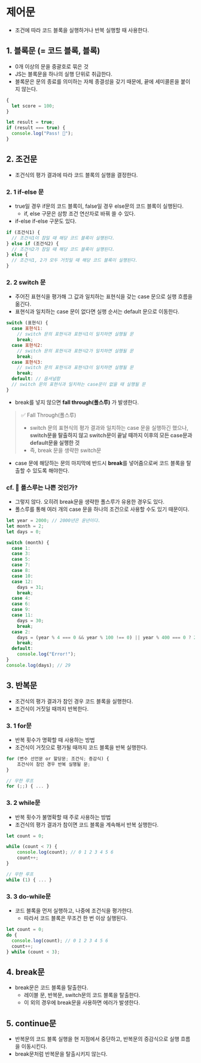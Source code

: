 # 제어문

- 조건에 따라 코드 블록을 실행하거나 반복 실행할 때 사용한다.

## 1. 블록문 (= 코드 블록, 블록)

- 0개 이상의 문을 중괄호로 묶은 것
- JS는 블록문을 하나의 실행 단위로 취급한다.
- 블록문은 문의 종료를 의미하는 자체 종결성을 갖기 때문에, 끝에 세미콜론을 붙이지 않는다.

```js
{
  let score = 100;
}

let result = true;
if (result === true) {
  console.log("Pass! 🎉");
}
```

## 2. 조건문

- 조건식의 평가 결과에 따라 코드 블록의 실행을 결정한다.

### 2. 1 if-else 문

- true일 경우 if문의 코드 블록이, false일 경우 else문의 코드 블록이 실행된다.
  - if, else 구문은 삼항 조건 연산자로 바꿔 쓸 수 있다.
- if-else if-else 구문도 있다.

```js
if (조건식1) {
  // 조건식1이 참일 때 해당 코드 블록이 실행된다.
} else if (조건식2) {
  // 조건식2가 참일 때 해당 코드 블록이 실행된다.
} else {
  // 조건식1, 2가 모두 거짓일 때 해당 코드 블록이 실행된다.
}
```

### 2. 2 switch 문

- 주어진 표현식을 평가해 그 값과 일치하는 표현식을 갖는 case 문으로 실행 흐름을 옮긴다.
- 표현식과 일치하는 case 문이 없다면 실행 순서는 default 문으로 이동한다.

```js
switch (표현식) {
  case 표현식1:
    // switch 문의 표현식과 표현식1이 일치하면 실행될 문
    break;
  case 표현식2:
    // switch 문의 표현식과 표현식2가 일치하면 실행될 문
    break;
  case 표현식3:
    // switch 문의 표현식과 표현식3이 일치하면 실행될 문
    break;
  default: // 옵셔널함
  // switch 문의 표현식과 일치하는 case문이 없을 때 실행될 문
}
```

- break를 넣지 않으면 **fall through(폴스루)** 가 발생한다.

> ✅ Fall Through(폴스루)
>
> - switch 문의 표현식의 평가 결과와 일치하는 case 문을 실행하긴 했으나, **switch문을 탈출하지 않고 switch문이 끝날 때까지 이후의 모든 case문과 default문을 실행한 것**
> - 즉, break 문을 생략한 switch문

- case 문에 해당하는 문의 마지막에 반드시 **break**를 넣어줌으로써 코드 블록을 탈출할 수 있도록 해야한다.

### cf. 🚨 폴스루는 나쁜 것인가?

- 그렇지 않다. 오히려 break문을 생략한 폴스루가 유용한 경우도 있다.
- 폴스루를 통해 여러 개의 case 문을 하나의 조건으로 사용할 수도 있기 때문이다.

```js
let year = 2000; // 2000년은 윤년이다.
let month = 2;
let days = 0;

switch (month) {
  case 1:
  case 3:
  case 5:
  case 7:
  case 8:
  case 10:
  case 12:
    days = 31;
    break;
  case 4:
  case 6:
  case 9:
  case 11:
    days = 30;
    break;
  case 2:
    days = (year % 4 === 0 && year % 100 !== 0) || year % 400 === 0 ? 29 : 28;
    break;
  default:
    console.log("Error!");
}
console.log(days); // 29
```

## 3. 반복문

- 조건식의 평가 결과가 참인 경우 코드 블록을 실행한다.
- 조건식이 거짓일 때까지 반복한다.

### 3. 1 for문

- 반복 횟수가 명확할 때 사용하는 방법
- 조건식이 거짓으로 평가될 때까지 코드 블록을 반복 실행한다.

```js
for (변수 선언문 or 할당문; 조건식; 증감식) {
    조건식이 참인 경우 반복 실행될 문;
}

// 무한 루프
for (;;) { ... }
```

### 3. 2 while문

- 반복 횟수가 불명확할 때 주로 사용하는 방법
- 조건식의 평가 결과가 참이면 코드 블록을 계속해서 반복 실행한다.

```js
let count = 0;

while (count < 7) {
    console.log(count); // 0 1 2 3 4 5 6
    count++;
}

// 무한 루프
while (1) { ... }
```

### 3. 3 do-while문

- 코드 블록을 먼저 실행하고, 나중에 조건식을 평가한다.
  - 따라서 코드 블록은 무조건 한 번 이상 실행된다.

```js
let count = 0;
do {
  console.log(count); // 0 1 2 3 4 5 6
  count++;
} while (count < 3);
```

## 4. break문

- break문은 코드 블록을 탈출한다.
  - 레이블 문, 반복문, switch문의 코드 블록을 탈출한다.
  - 이 외의 경우에 break문을 사용하면 에러가 발생한다.

## 5. continue문

- 반복문의 코드 블록 실행을 현 지점에서 중단하고, 반복문의 증감식으로 실행 흐름을 이동시킨다.
- break문처럼 반복문을 탈출시키지 않는다.
